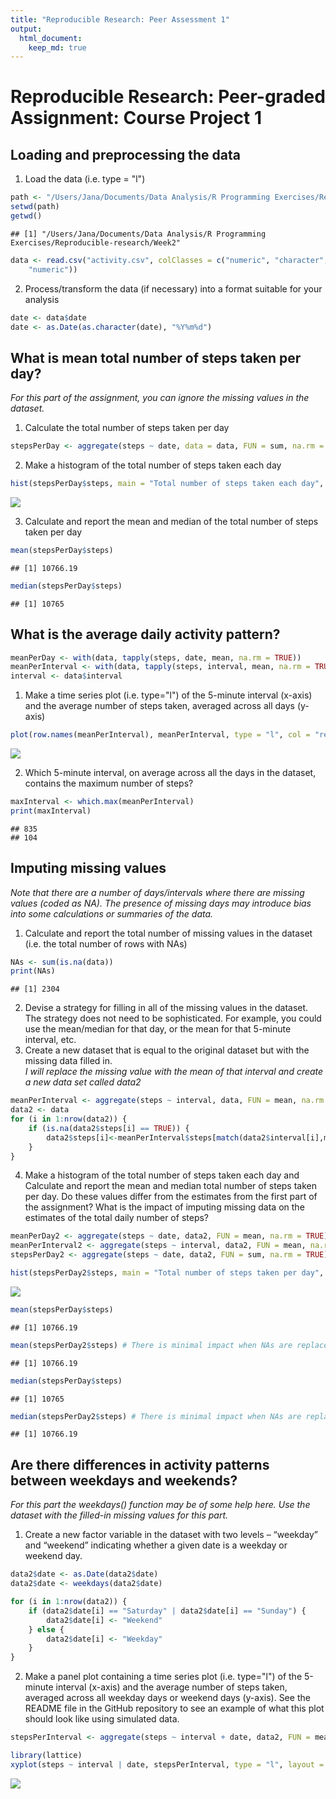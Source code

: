 ```yaml
---
title: "Reproducible Research: Peer Assessment 1"
output: 
  html_document:
    keep_md: true
---
```


# Reproducible Research: Peer-graded Assignment: Course Project 1 
## Loading and preprocessing the data
1. Load the data (i.e. type = "l")

```r
path <- "/Users/Jana/Documents/Data Analysis/R Programming Exercises/Reproducible-Research/Week2"
setwd(path)
getwd()
```

```
## [1] "/Users/Jana/Documents/Data Analysis/R Programming Exercises/Reproducible-research/Week2"
```

```r
data <- read.csv("activity.csv", colClasses = c("numeric", "character", 
    "numeric"))
```

2. Process/transform the data (if necessary) into a format suitable for your analysis

```r
date <- data$date
date <- as.Date(as.character(date), "%Y%m%d")
```

## What is mean total number of steps taken per day?
*For this part of the assignment, you can ignore the missing values in the dataset.*

1. Calculate the total number of steps taken per day

```r
stepsPerDay <- aggregate(steps ~ date, data = data, FUN = sum, na.rm = TRUE)
```

2. Make a histogram of the total number of steps taken each day

```r
hist(stepsPerDay$steps, main = "Total number of steps taken each day", xlab = "day", ylab = "number of steps")
```

![](PA1_template_files/figure-html/unnamed-chunk-4-1.png)<!-- -->

3. Calculate and report the mean and median of the total number of steps taken per day

```r
mean(stepsPerDay$steps)
```

```
## [1] 10766.19
```

```r
median(stepsPerDay$steps)
```

```
## [1] 10765
```

## What is the average daily activity pattern?

```r
meanPerDay <- with(data, tapply(steps, date, mean, na.rm = TRUE))
meanPerInterval <- with(data, tapply(steps, interval, mean, na.rm = TRUE))
interval <- data$interval
```

1. Make a time series plot (i.e. type="l") of the 5-minute interval (x-axis) and the average number of steps taken, averaged across all days (y-axis)

```r
plot(row.names(meanPerInterval), meanPerInterval, type = "l", col = "red", main = "Average number of steps taken", xlab = "Interval", ylab = "Average number of steps taken per day")
```

![](PA1_template_files/figure-html/unnamed-chunk-7-1.png)<!-- -->


2. Which 5-minute interval, on average across all the days in the dataset, contains the maximum number of steps?

```r
maxInterval <- which.max(meanPerInterval)
print(maxInterval)
```

```
## 835 
## 104
```

## Imputing missing values
*Note that there are a number of days/intervals where there are missing values (coded as NA). The presence of missing days may introduce bias into some calculations or summaries of the data.*

1. Calculate and report the total number of missing values in the dataset (i.e. the total number of rows with NAs)

```r
NAs <- sum(is.na(data))
print(NAs)
```

```
## [1] 2304
```

2. Devise a strategy for filling in all of the missing values in the dataset. The strategy does not need to be sophisticated. For example, you could use the mean/median for that day, or the mean for that 5-minute interval, etc.
3. Create a new dataset that is equal to the original dataset but with the missing data filled in.  
*I will replace the missing value with the mean of that interval and create a new data set called data2*

```r
meanPerInterval <- aggregate(steps ~ interval, data, FUN = mean, na.rm = TRUE)
data2 <- data
for (i in 1:nrow(data2)) {
    if (is.na(data2$steps[i] == TRUE)) {
        data2$steps[i]<-meanPerInterval$steps[match(data2$interval[i],meanPerInterval$interval)]
    }
}
```

4. Make a histogram of the total number of steps taken each day and Calculate and report the mean and median total number of steps taken per day. Do these values differ from the estimates from the first part of the assignment? What is the impact of imputing missing data on the estimates of the total daily number of steps?

```r
meanPerDay2 <- aggregate(steps ~ date, data2, FUN = mean, na.rm = TRUE)
meanPerInterval2 <- aggregate(steps ~ interval, data2, FUN = mean, na.rm = TRUE)
stepsPerDay2 <- aggregate(steps ~ date, data2, FUN = sum, na.rm = TRUE)

hist(stepsPerDay2$steps, main = "Total number of steps taken per day", xlab = "Day", ylab = "Number of steps")
```

![](PA1_template_files/figure-html/unnamed-chunk-11-1.png)<!-- -->

```r
mean(stepsPerDay$steps)
```

```
## [1] 10766.19
```

```r
mean(stepsPerDay2$steps) # There is minimal impact when NAs are replaced by mean per day
```

```
## [1] 10766.19
```

```r
median(stepsPerDay$steps)
```

```
## [1] 10765
```

```r
median(stepsPerDay2$steps) # There is minimal impact when NAs are replaced by mean per day
```

```
## [1] 10766.19
```

## Are there differences in activity patterns between weekdays and weekends?
*For this part the weekdays() function may be of some help here. Use the dataset with the filled-in missing values for this part.*

1. Create a new factor variable in the dataset with two levels – “weekday” and “weekend” indicating whether a given date is a weekday or weekend day.

```r
data2$date <- as.Date(data2$date)
data2$date <- weekdays(data2$date)

for (i in 1:nrow(data2)) {
    if (data2$date[i] == "Saturday" | data2$date[i] == "Sunday") {
        data2$date[i] <- "Weekend"
    } else {
        data2$date[i] <- "Weekday"
    }
}
```

2. Make a panel plot containing a time series plot (i.e. type="l") of the 5-minute interval (x-axis) and the average number of steps taken, averaged across all weekday days or weekend days (y-axis). 
See the README file in the GitHub repository to see an example of what this plot should look like using simulated data.

```r
stepsPerInterval <- aggregate(steps ~ interval + date, data2, FUN = mean, na.rm = TRUE)

library(lattice)
xyplot(steps ~ interval | date, stepsPerInterval, type = "l", layout = c(1, 2), xlab = "Interval", ylab = "Number of steps")
```

![](PA1_template_files/figure-html/unnamed-chunk-13-1.png)<!-- -->
